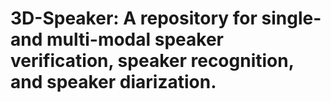 [//]: # (<div align="left"><img src="docs/images/funasr_logo.jpg" width="400"/></div>)

# 3D-Speaker: A repository for single- and multi-modal speaker verification, speaker recognition, and speaker diarization.
